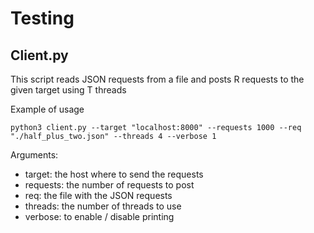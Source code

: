 # Testing

## Client.py
This script reads JSON requests from a file and posts R requests to the given target using T threads

Example of usage
```
python3 client.py --target "localhost:8000" --requests 1000 --req "./half_plus_two.json" --threads 4 --verbose 1
```

 Arguments:
 
 - target: the host where to send the requests
 - requests: the number of requests to post
 - req: the file with the JSON requests
 - threads: the number of threads to use
 - verbose: to enable / disable printing